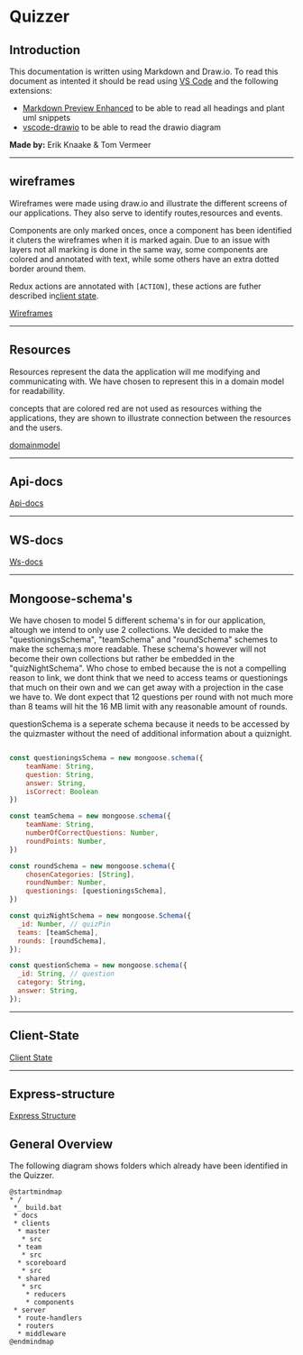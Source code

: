 # Quizzer

## Introduction

This documentation is written using Markdown and Draw.io.
To read this document as intented it should be read using [VS Code](https://code.visualstudio.com/) and the following extensions:

- [Markdown Preview Enhanced](https://shd101wyy.github.io/markdown-preview-enhanced/#/) to be able to read all headings and plant uml snippets
- [vscode-drawio](https://marketplace.visualstudio.com/items?itemName=eightHundreds.vscode-drawio) to be able to read the drawio diagram

**Made by:** Erik Knaake & Tom Vermeer
___

## wireframes

Wireframes were made using draw.io and illustrate the different screens of our applications.
They also serve to identify routes,resources and events.

Components are only marked onces, once a component has been identified it cluters the wireframes when it is marked again. Due to an issue with layers not all marking is done in the same way, some components are colored and annotated with text, while some others have an extra dotted border around them.

Redux actions are annotated with `[ACTION]`, these actions are futher described in[client state](clientState.md).

[Wireframes](wireframes.drawio)
___

## Resources

Resources represent the data the application will me modifying and communicating with.
We have chosen to represent this in a domain model for readabillity.

concepts that are colored red are not used as resources withing the applications, they are shown to illustrate connection between the resources and the users.

[domainmodel](domain-model.drawio)
___

## Api-docs

[Api-docs](apiDocs.md)
___

## WS-docs

[Ws-docs](WSdocs.md)
___

## Mongoose-schema's

We have chosen to model 5 different schema's in for our application, altough we intend to only use 2 collections.
We decided to make the "questioningsSchema", "teamSchema" and "roundSchema" schemes to make the schema;s more readable. These schema's however will not become their own collections but rather be embedded in the "quizNightSchema". Who chose to embed because the is not a compelling reason to link, we dont think that we need to access teams or questionings that much on their own and we can get away with a projection in the case we have to. We dont expect that 12 questions per round with not much more than 8 teams will hit the 16 MB limit with any reasonable amount of rounds.

questionSchema is a seperate schema because it needs to be accessed by the quizmaster without the need of additional information about a quiznight.

```js

const questioningsSchema = new mongoose.schema({
    teamName: String,
    question: String,
    answer: String,
    isCorrect: Boolean
})

const teamSchema = new mongoose.schema({
    teamName: String,
    numberOfCorrectQuestions: Number,
    roundPoints: Number,
})

const roundSchema = new mongoose.schema({
    chosenCategories: [String],  
    roundNumber: Number,
    questionings: [questioningsSchema],
})

const quizNightSchema = new mongoose.Schema({
  _id: Number, // quizPin
  teams: [teamSchema],
  rounds: [roundSchema],
});

const questionSchema = new mongoose.schema({
  _id: String, // question
  category: String,
  answer: String,
});

```

___

## Client-State

[Client State](clientState.md)
___

## Express-structure

[Express Structure](expressStructure.md)

## General Overview

The following diagram shows folders which already have been identified in the Quizzer.

```puml
@startmindmap
* /
 *_ build.bat
 * docs
 * clients
  * master
   * src
  * team
   * src
  * scoreboard
   * src
  * shared
   * src
    * reducers
    * components
 * server
  * route-handlers
  * routers
  * middleware
@endmindmap
```
